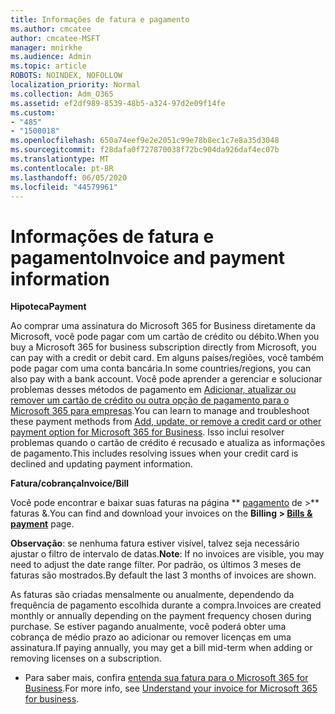 ```yaml
---
title: Informações de fatura e pagamento
ms.author: cmcatee
author: cmcatee-MSFT
manager: mnirkhe
ms.audience: Admin
ms.topic: article
ROBOTS: NOINDEX, NOFOLLOW
localization_priority: Normal
ms.collection: Adm_O365
ms.assetid: ef2df989-8539-48b5-a324-97d2e09f14fe
ms.custom:
- "485"
- "1500018"
ms.openlocfilehash: 650a74eef9e2e2051c99e78b8ec1c7e8a35d3048
ms.sourcegitcommit: f28dafa0f727870038f72bc904da926daf4ec07b
ms.translationtype: MT
ms.contentlocale: pt-BR
ms.lasthandoff: 06/05/2020
ms.locfileid: "44579961"
---
```

# <a name="invoice-and-payment-information"></a><span data-ttu-id="09709-102">Informações de fatura e pagamento</span><span class="sxs-lookup"><span data-stu-id="09709-102">Invoice and payment information</span></span>

<span data-ttu-id="09709-103">**Hipoteca**</span><span class="sxs-lookup"><span data-stu-id="09709-103">**Payment**</span></span>

<span data-ttu-id="09709-104">Ao comprar uma assinatura do Microsoft 365 for Business diretamente da Microsoft, você pode pagar com um cartão de crédito ou débito.</span><span class="sxs-lookup"><span data-stu-id="09709-104">When you buy a Microsoft 365 for business subscription directly from Microsoft, you can pay with a credit or debit card.</span></span>  <span data-ttu-id="09709-105">Em alguns países/regiões, você também pode pagar com uma conta bancária.</span><span class="sxs-lookup"><span data-stu-id="09709-105">In some countries/regions, you can also pay with a bank account.</span></span>  <span data-ttu-id="09709-106">Você pode aprender a gerenciar e solucionar problemas desses métodos de pagamento em [Adicionar, atualizar ou remover um cartão de crédito ou outra opção de pagamento para o Microsoft 365 para empresas](https://go.microsoft.com/fwlink/?linkid=2118133).</span><span class="sxs-lookup"><span data-stu-id="09709-106">You can learn to manage and troubleshoot these payment methods from [Add, update, or remove a credit card or other payment option for Microsoft 365 for Business](https://go.microsoft.com/fwlink/?linkid=2118133).</span></span>  <span data-ttu-id="09709-107">Isso inclui resolver problemas quando o cartão de crédito é recusado e atualiza as informações de pagamento.</span><span class="sxs-lookup"><span data-stu-id="09709-107">This includes resolving issues when your credit card is declined and updating payment information.</span></span>

<span data-ttu-id="09709-108">**Fatura/cobrança**</span><span class="sxs-lookup"><span data-stu-id="09709-108">**Invoice/Bill**</span></span>

<span data-ttu-id="09709-109">Você pode encontrar e baixar suas faturas na página \*\* [pagamento](https://go.microsoft.com/fwlink/p/?linkid=848039) de >\*\* faturas &.</span><span class="sxs-lookup"><span data-stu-id="09709-109">You can find and download your invoices on the **Billing > [Bills & payment](https://go.microsoft.com/fwlink/p/?linkid=848039)** page.</span></span>  

<span data-ttu-id="09709-110">**Observação**: se nenhuma fatura estiver visível, talvez seja necessário ajustar o filtro de intervalo de datas.</span><span class="sxs-lookup"><span data-stu-id="09709-110">**Note**: If no invoices are visible, you may need to adjust the date range filter.</span></span>  <span data-ttu-id="09709-111">Por padrão, os últimos 3 meses de faturas são mostrados.</span><span class="sxs-lookup"><span data-stu-id="09709-111">By default the last 3 months of invoices are shown.</span></span>

<span data-ttu-id="09709-112">As faturas são criadas mensalmente ou anualmente, dependendo da frequência de pagamento escolhida durante a compra.</span><span class="sxs-lookup"><span data-stu-id="09709-112">Invoices are created monthly or annually depending on the payment frequency chosen during purchase.</span></span>  <span data-ttu-id="09709-113">Se estiver pagando anualmente, você poderá obter uma cobrança de médio prazo ao adicionar ou remover licenças em uma assinatura.</span><span class="sxs-lookup"><span data-stu-id="09709-113">If paying annually, you may get a bill mid-term when adding or removing licenses on a subscription.</span></span>
 
- <span data-ttu-id="09709-114">Para saber mais, confira [entenda sua fatura para o Microsoft 365 for Business](https://go.microsoft.com/fwlink/?linkid=2119101).</span><span class="sxs-lookup"><span data-stu-id="09709-114">For more info, see [Understand your invoice for Microsoft 365 for business](https://go.microsoft.com/fwlink/?linkid=2119101).</span></span>
